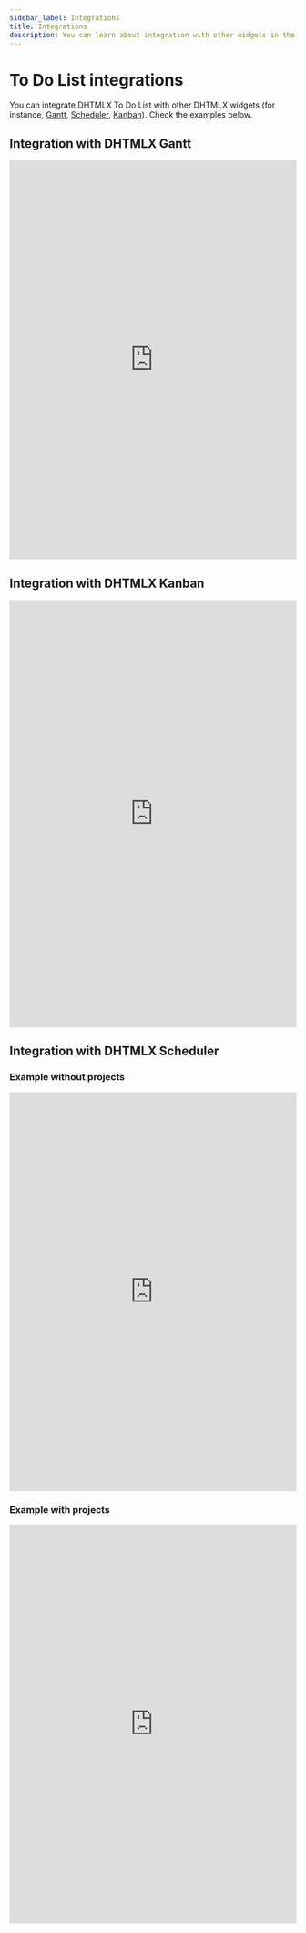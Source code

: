 ```yaml
---
sidebar_label: Integrations
title: Integrations
description: You can learn about integration with other widgets in the documentation of the DHTMLX JavaScript To Do List library. Browse developer guides and API reference, try out code examples and live demos, and download a free 30-day evaluation version of DHTMLX To Do List.
---
```


# To Do List integrations

You can integrate DHTMLX To Do List with other DHTMLX widgets (for instance, [Gantt](https://docs.dhtmlx.com/gantt/), [Scheduler](https://docs.dhtmlx.com/scheduler/), [Kanban](https://docs.dhtmlx.com/kanban/)). Check the examples below.

## Integration with DHTMLX Gantt
 
<iframe src="https://snippet.dhtmlx.com/i8qy8tp0?mode=result" frameborder="0" class="snippet_iframe" width="100%" height="700"></iframe>

## Integration with DHTMLX Kanban

<iframe src="https://snippet.dhtmlx.com/id05kedo?mode=result" frameborder="0" class="snippet_iframe" width="100%" height="750"></iframe>

## Integration with DHTMLX Scheduler

### Example without projects

<iframe src="https://snippet.dhtmlx.com/pnx51bqd?mode=result" frameborder="0" class="snippet_iframe" width="100%" height="700"></iframe>

### Example with projects

<iframe src="https://snippet.dhtmlx.com/ddqphcz2?mode=result" frameborder="0" class="snippet_iframe" width="100%" height="700"></iframe>